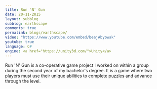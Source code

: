 ```yaml
---
title: Run 'N' Gun
date: 20-11-2015
layout: subblog
subblog: earthscape
comments: true
permalink: blogs/earthscape/
video: "https://www.youtube.com/embed/beajAbyowak"
youtube: true
language: C#
engine: <a href="https://unity3d.com/">Unity</a>
---
```


Run 'N' Gun is a co-operative game project I worked on within a group during the second year of my bachelor's degree. It is a game where two players must use their unique abilities to complete puzzles and advance through the level.